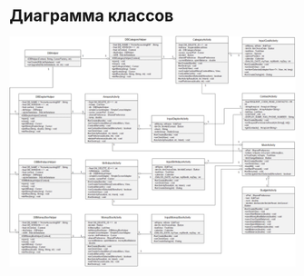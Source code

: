 # Диаграмма классов
 ![Диаграмма классов](https://github.com/SergeiObolevich/ExpenseCounter/blob/master/Documentation/Diagrams/Classes/ClassDiagram.png)
